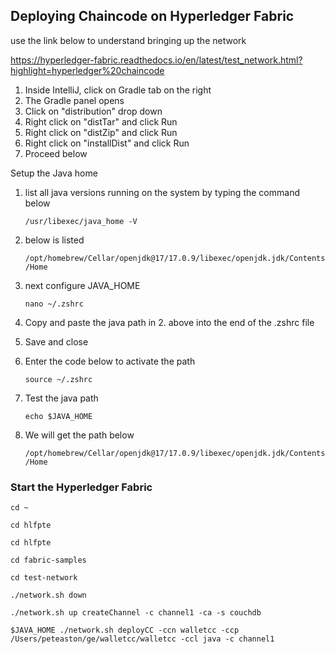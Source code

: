 ## Deploying Chaincode on Hyperledger Fabric 

use the link below to understand bringing up the network

https://hyperledger-fabric.readthedocs.io/en/latest/test_network.html?highlight=hyperledger%20chaincode

1. Inside IntelliJ, click on Gradle tab on the right
2. The Gradle panel opens
3. Click on "distribution" drop down
4. Right click on "distTar" and click Run
5. Right click on "distZip" and click Run
6. Right click on "installDist" and click Run
7. Proceed below

Setup the Java home
1. list all java versions running on the system by typing the command below
    
    ```/usr/libexec/java_home -V```
2. below is listed
    
    ```/opt/homebrew/Cellar/openjdk@17/17.0.9/libexec/openjdk.jdk/Contents/Home```
3. next configure JAVA_HOME
    
    ```nano ~/.zshrc```
4. Copy and paste the java path in 2. above into the end of the .zshrc file
5. Save and close
6. Enter the code below to activate the path
    
    ```source ~/.zshrc```
7. Test the java path
    
    ```echo $JAVA_HOME```
8. We will get the path below
    
    ```/opt/homebrew/Cellar/openjdk@17/17.0.9/libexec/openjdk.jdk/Contents/Home```


### Start the Hyperledger Fabric

    cd ~
    
    cd hlfpte

    cd hlfpte
    
    cd fabric-samples
    
    cd test-network

    ./network.sh down
    
    ./network.sh up createChannel -c channel1 -ca -s couchdb
    
    $JAVA_HOME ./network.sh deployCC -ccn walletcc -ccp /Users/peteaston/ge/walletcc/walletcc -ccl java -c channel1